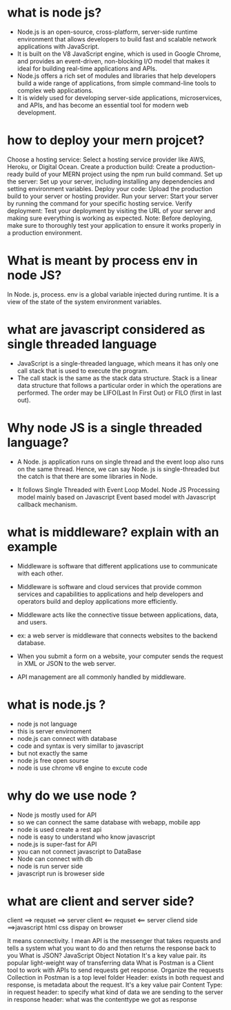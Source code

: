 # what is node js?
- Node.js is an open-source, cross-platform, server-side runtime environment that allows developers to build fast and scalable network applications with JavaScript. 
- It is built on the V8 JavaScript engine, which is used in Google Chrome, and provides an event-driven, non-blocking I/O model that makes it ideal for building real-time applications and APIs.
-  Node.js offers a rich set of modules and libraries that help developers build a wide range of applications, from simple command-line tools to complex web applications. 
- It is widely used for developing server-side applications, microservices, and APIs, and has become an essential tool for modern web development.

# how to deploy your mern projcet?
Choose a hosting service: Select a hosting service provider like AWS, Heroku, or Digital Ocean.
Create a production build: Create a production-ready build of your MERN project using the npm run build command.
Set up the server: Set up your server, including installing any dependencies and setting environment variables.
Deploy your code: Upload the production build to your server or hosting provider.
Run your server: Start your server by running the command for your specific hosting service.
Verify deployment: Test your deployment by visiting the URL of your server and making sure everything is working as expected.
Note: Before deploying, make sure to thoroughly test your application to ensure it works properly in a production environment.



# What is meant by process env in node JS?
In Node. js, process. env is a global variable injected during runtime. It is a view of the state of the system environment variables.

#  what are javascript considered as single threaded language

- JavaScript is a single-threaded language, which means it has only one call stack that is used to execute the program.
- The call stack is the same as the stack data structure. Stack is a linear data structure that follows a particular order in which the operations are performed. The order may be LIFO(Last In First Out) or FILO (first in last out).

# Why node JS is a single threaded language?

- A Node. js application runs on single thread and the event loop also runs on the same thread. Hence, we can say Node. js is single-threaded but the catch is that there are some libraries in Node.

- It follows Single Threaded with Event Loop Model. Node JS Processing model mainly based on Javascript Event based model with Javascript callback mechanism.

# what is middleware? explain with an example
- Middleware is software that different applications use to communicate with each other. 

- Middleware is software and cloud services that provide common services and capabilities to applications and help developers and operators build and deploy applications more efficiently.

-  Middleware acts like the connective tissue between applications, data, and users.

- ex: a web server is middleware that connects websites to the backend database. 
- When you submit a form on a website, your computer sends the request in XML or JSON to the web server.

- API management are all commonly handled by middleware.

# what is node.js ?
- node js not  language 
- this is server envirnoment 
- node.js can connect with database 
- code and syntax is very simillar to javascript 
- but not exactly the same 
- node js free open sourse 
- node is use chrome  v8 engine to excute code 

# why do we use node ?
- Node js mostly used for API 
- so we can connect the same database with webapp, mobile app 
- node is used create a rest api 
- node is easy to understand who know javascript 
- node.js is super-fast for API 
- you can not connect javascript to DataBase 
- Node can connect with db 
- node is run server side 
- javascript run is broweser side 


# what are client and server side?
client ==>  requset ==> server 
client <== requset <== server 
cliend side ==>javascript html css dispay on browser


It means connectivity. 
I mean API is the messenger that takes requests and 
tells a system what you want to do and then returns the response back to you
What is JSON? JavaScript Object Notation 
It's a key value pair. its popular light-weight way of transferring data
What is Postman is a Client tool to work with APIs 
to send requests get response. Organize the requests  
Collection in Postman is a top level folder 
Header: exists in both request and response, 
is metadata about the request. It's a key value pair 
Content Type: in request header: to specify what kind of data 
we are sending to the server 
in response header: what was the contenttype we got as response 